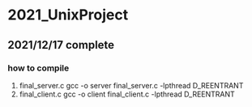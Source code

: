 # 2021_UnixProject

## 2021/12/17 complete 

### how to compile
1. final_server.c
  gcc -o server final_server.c -lpthread D_REENTRANT
2. final_client.c
  gcc -o client final_client.c -lpthread D_REENTRANT
